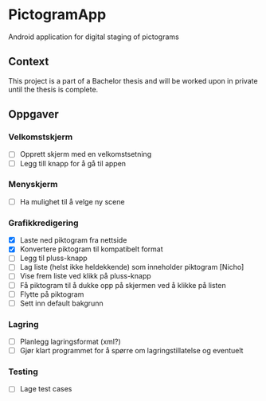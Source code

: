 # PictogramApp
Android application for digital staging of pictograms

## Context
This project is a part of a Bachelor thesis and will be worked upon in private until the thesis is complete.


## Oppgaver

### Velkomstskjerm
- [ ] Opprett skjerm med en velkomstsetning
- [ ] Legg till knapp for å gå til appen
### Menyskjerm
- [ ] Ha mulighet til å velge ny scene
### Grafikkredigering
- [x] Laste ned piktogram fra nettside
- [x] Konvertere piktogram til kompatibelt format
- [ ] Legg til pluss-knapp
- [ ] Lag liste (helst ikke heldekkende) som inneholder piktogram [Nicho]
- [ ] Vise frem liste ved klikk på pluss-knapp
- [ ] Få piktogram til å dukke opp på skjermen ved å klikke på listen
- [ ] Flytte på piktogram
- [ ] Sett inn default bakgrunn
### Lagring
- [ ] Planlegg lagringsformat (xml?)
- [ ] Gjør klart programmet for å spørre om lagringstillatelse og eventuelt 
### Testing
- [ ] Lage test cases
